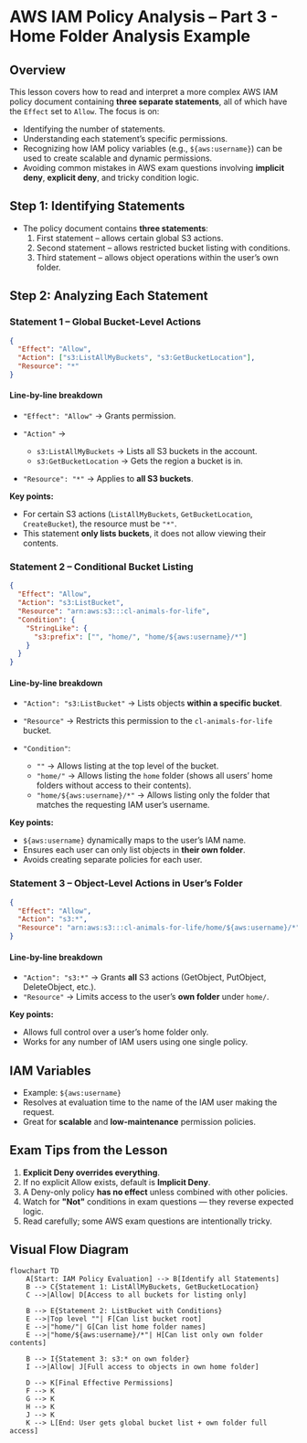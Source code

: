 # AWS IAM Policy Analysis – Part 3 - Home Folder Analysis Example

## Overview

This lesson covers how to read and interpret a more complex AWS IAM policy document containing **three separate statements**, all of which have the `Effect` set to `Allow`. The focus is on:

- Identifying the number of statements.
- Understanding each statement’s specific permissions.
- Recognizing how IAM policy variables (e.g., `${aws:username}`) can be used to create scalable and dynamic permissions.
- Avoiding common mistakes in AWS exam questions involving **implicit deny**, **explicit deny**, and tricky condition logic.

## Step 1: Identifying Statements

- The policy document contains **three statements**:
  1. First statement – allows certain global S3 actions.
  2. Second statement – allows restricted bucket listing with conditions.
  3. Third statement – allows object operations within the user’s own folder.

## Step 2: Analyzing Each Statement

### **Statement 1 – Global Bucket-Level Actions**

```json
{
  "Effect": "Allow",
  "Action": ["s3:ListAllMyBuckets", "s3:GetBucketLocation"],
  "Resource": "*"
}
```

#### **Line-by-line breakdown**

- `"Effect": "Allow"` → Grants permission.
- `"Action"` →

  - `s3:ListAllMyBuckets` → Lists all S3 buckets in the account.
  - `s3:GetBucketLocation` → Gets the region a bucket is in.

- `"Resource": "*"` → Applies to **all S3 buckets**.

**Key points:**

- For certain S3 actions (`ListAllMyBuckets`, `GetBucketLocation`, `CreateBucket`), the resource must be `"*"`.
- This statement **only lists buckets**, it does not allow viewing their contents.

### **Statement 2 – Conditional Bucket Listing**

```json
{
  "Effect": "Allow",
  "Action": "s3:ListBucket",
  "Resource": "arn:aws:s3:::cl-animals-for-life",
  "Condition": {
    "StringLike": {
      "s3:prefix": ["", "home/", "home/${aws:username}/*"]
    }
  }
}
```

#### **Line-by-line breakdown**

- `"Action": "s3:ListBucket"` → Lists objects **within a specific bucket**.
- `"Resource"` → Restricts this permission to the `cl-animals-for-life` bucket.
- `"Condition"`:

  - `""` → Allows listing at the top level of the bucket.
  - `"home/"` → Allows listing the `home` folder (shows all users’ home folders without access to their contents).
  - `"home/${aws:username}/*"` → Allows listing only the folder that matches the requesting IAM user’s username.

**Key points:**

- `${aws:username}` dynamically maps to the user’s IAM name.
- Ensures each user can only list objects in **their own folder**.
- Avoids creating separate policies for each user.

### **Statement 3 – Object-Level Actions in User’s Folder**

```json
{
  "Effect": "Allow",
  "Action": "s3:*",
  "Resource": "arn:aws:s3:::cl-animals-for-life/home/${aws:username}/*"
}
```

#### **Line-by-line breakdown**

- `"Action": "s3:*"` → Grants **all** S3 actions (GetObject, PutObject, DeleteObject, etc.).
- `"Resource"` → Limits access to the user’s **own folder** under `home/`.

**Key points:**

- Allows full control over a user’s home folder only.
- Works for any number of IAM users using one single policy.

## IAM Variables

- Example: `${aws:username}`
- Resolves at evaluation time to the name of the IAM user making the request.
- Great for **scalable** and **low-maintenance** permission policies.

## Exam Tips from the Lesson

1. **Explicit Deny overrides everything**.
2. If no explicit Allow exists, default is **Implicit Deny**.
3. A Deny-only policy **has no effect** unless combined with other policies.
4. Watch for **"Not"** conditions in exam questions — they reverse expected logic.
5. Read carefully; some AWS exam questions are intentionally tricky.

## Visual Flow Diagram

```mermaid
flowchart TD
    A[Start: IAM Policy Evaluation] --> B[Identify all Statements]
    B --> C{Statement 1: ListAllMyBuckets, GetBucketLocation}
    C -->|Allow| D[Access to all buckets for listing only]

    B --> E{Statement 2: ListBucket with Conditions}
    E -->|Top level ""| F[Can list bucket root]
    E -->|"home/"| G[Can list home folder names]
    E -->|"home/${aws:username}/*"| H[Can list only own folder contents]

    B --> I{Statement 3: s3:* on own folder}
    I -->|Allow| J[Full access to objects in own home folder]

    D --> K[Final Effective Permissions]
    F --> K
    G --> K
    H --> K
    J --> K
    K --> L[End: User gets global bucket list + own folder full access]
```
